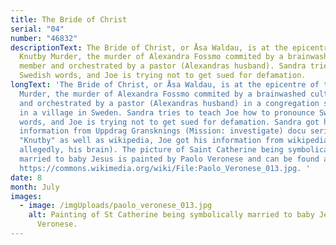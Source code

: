 ```yaml
---
title: The Bride of Christ
serial: "04"
number: "46832"
descriptionText: The Bride of Christ, or Åsa Waldau, is at the epicentre of the
  Knutby Murder, the murder of Alexandra Fossmo commited by a brainwashed cult
  member and orchestrated by a pastor (Alexandras husband). Sandra tries to teach Joe how to pronounce
  Swedish words, and Joe is trying not to get sued for defamation.
longText: 'The Bride of Christ, or Åsa Waldau, is at the epicentre of the Knutby
  Murder, the murder of Alexandra Fossmo commited by a brainwashed cult member
  and orchestrated by a pastor (Alexandras husband) in a congregation situated
  in a village in Sweden. Sandra tries to teach Joe how to pronounce Swedish
  words, and Joe is trying not to get sued for defamation. Sandra got her
  information from Uppdrag Gransknings (Mission: investigate) docu series called
  "Knutby" as well as wikipedia, Joe got his information from wikipedia (and
  allegedly, his brain). The picture of Saint Catherine being symbolically
  married to baby Jesus is painted by Paolo Veronese and can be found at
  https://commons.wikimedia.org/wiki/File:Paolo_Veronese_013.jpg. '
date: 8
month: July
images:
  - image: /imgUploads/paolo_veronese_013.jpg
    alt: Painting of St Catherine being symbolically married to baby Jesus, by Paolo
      Veronese.
---
```

